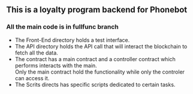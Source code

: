 <h2>This is a loyalty program backend for Phonebot</h2>
  <h3>All the main code is in fullfunc branch</h3>
  <ul>
  <li>The Front-End directory holds a test interface.</li>
  <li>The API directory holds the API call that will interact the blockchain to fetch all the data.</li>
  <li>The contract has a main contract and a controller contract which performs interacts with the main. <br>
  Only the main contract hold the functionality while only the controler can access it.
  </li>
  <li>The Scrits directs has specific scripts dedicated to certain tasks.</li>
</ul>
